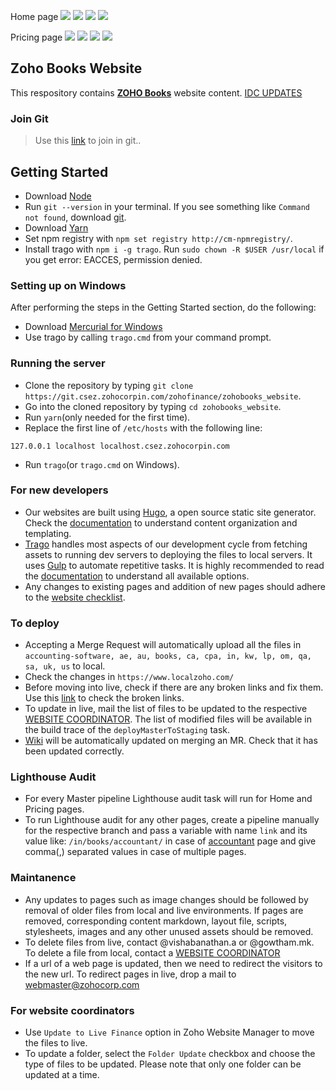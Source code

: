 Home page
<img src="https://master.zbooks-cent7-64-3.csez.zohocorpin.com:9090/lhr/books/performance.svg" >
<img src="https://master.zbooks-cent7-64-3.csez.zohocorpin.com:9090/lhr/books/best-practices.svg" >
<img src="https://master.zbooks-cent7-64-3.csez.zohocorpin.com:9090/lhr/books/accessibility.svg" >
<img src="https://master.zbooks-cent7-64-3.csez.zohocorpin.com:9090/lhr/books/seo.svg">

Pricing page
<img src="https://master.zbooks-cent7-64-3.csez.zohocorpin.com:9090/lhr/pricing/performance.svg" >
<img src="https://master.zbooks-cent7-64-3.csez.zohocorpin.com:9090/lhr/pricing/best-practices.svg" >
<img src="https://master.zbooks-cent7-64-3.csez.zohocorpin.com:9090/lhr/pricing/accessibility.svg" >
<img src="https://master.zbooks-cent7-64-3.csez.zohocorpin.com:9090/lhr/pricing/seo.svg">

## Zoho Books Website
This respository contains **[ZOHO Books](https://www.zoho.com/books/)** website content.  [IDC UPDATES](https://git.csez.zohocorpin.com/zohofinance/zohobooks_website/wikis/idc-updates-change-log-2018)

### Join Git

> Use this [link](http://integ-hm4:9091/login) to join in git..


## Getting Started

* Download [Node](https://nodejs.org/en/download)
* Run `git --version` in your terminal. If you see something like `Command not found`, download [git](https://git-scm.com/download).
* Download [Yarn](https://yarnpkg.com)
* Set npm registry with `npm set registry http://cm-npmregistry/`.
* Install trago with `npm i -g trago`. Run `sudo chown -R $USER /usr/local` if you get error: EACCES, permission denied.


### Setting up on Windows
After performing the steps in the Getting Started section, do the following:

* Download [Mercurial for Windows](https://bitbucket.org/tortoisehg/files/downloads/tortoisehg-4.4.1-x64.msi)
* Use trago by calling `trago.cmd` from your command prompt.

### Running the server
* Clone the repository by typing `git clone https://git.csez.zohocorpin.com/zohofinance/zohobooks_website`.
* Go into the cloned repository by typing `cd zohobooks_website`.
* Run `yarn`(only needed for the first time).
* Replace the first line of `/etc/hosts` with the following line:
```
127.0.0.1 localhost localhost.csez.zohocorpin.com
``` 
* Run `trago`(or `trago.cmd` on Windows).

### For new developers
* Our websites are built using [Hugo](https://gohugo.io/), a open source static site generator. Check the [documentation](https://gohugo.io/documentation/) to understand content organization and templating.
* [Trago](https://git.csez.zohocorpin.com/zohofinance/trago) handles most aspects of our development cycle from fetching assets to running dev servers to deploying the files to local servers. It uses [Gulp](https://gulpjs.com/) to automate repetitive tasks. It is highly recommended to read the [documentation](https://git.csez.zohocorpin.com/zohofinance/trago/blob/master/README.md) to understand all available options.
* Any changes to existing pages and addition of new pages should adhere to the [website checklist](https://git.csez.zohocorpin.com/zohofinance/zohobooks_website/wikis/Development-Checklist).

### To deploy
* Accepting a Merge Request will automatically upload all the files in `accounting-software, ae, au, books, ca, cpa, in, kw, lp, om, qa, sa, uk, us` to local.
* Check the changes in `https://www.localzoho.com/`
* Before moving into live, check if there are any broken links and fix them. Use this [link](http://cmsmanager.zohocorp.com/link.php) to check the broken links.
* To update in live, mail the list of files to be updated to the respective [WEBSITE COORDINATOR](https://git.csez.zohocorpin.com/zohofinance/zohofinance_website/wikis/website-coordinators). The list of modified files will be available in the build trace of the `deployMasterToStaging` task.
* [Wiki](git/zohofinance/zohobooks_website/wikis/idc-update) will be automatically updated on merging an MR. Check that it has been updated correctly.

### Lighthouse Audit
* For every Master pipeline Lighthouse audit task will run for Home and Pricing pages.
* To run Lighthouse audit for any other pages, create a pipeline manually for the respective branch and pass a variable with name `link` and its value like:
`/in/books/accountant/` in case of [accountant](https://www.zoho.com/in/books/accountant/) page and give comma(,) separated values in case of multiple pages.

### Maintanence
* Any updates to pages such as image changes should be followed by removal of older files from local and live environments. If pages are removed, corresponding content markdown, layout file, scripts, stylesheets, images and any other unused assets should be removed.
* To delete files from live, contact @vishabanathan.a or @gowtham.mk. To delete a file from local, contact a [WEBSITE COORDINATOR](https://git.csez.zohocorpin.com/zohofinance/zohofinance_website/wikis/website-coordinators)
* If a url of a web page is updated, then we need to redirect the visitors to the new url. To redirect pages in live, drop a mail to webmaster@zohocorp.com

### For website coordinators
* Use `Update to Live Finance` option in Zoho Website Manager to move the files to live.
* To update a folder, select the `Folder Update` checkbox and choose the type of files to be updated. Please note that only one folder can be updated at a time.
